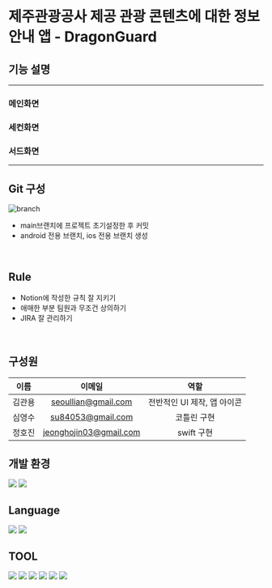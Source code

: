 # 제주관광공사 제공 관광 콘텐츠에 대한 정보 안내 앱 - DragonGuard
 
## 기능 설명
***
 ### 메인화면


 ### 세컨화면
 
 ### 서드화면

***

  ## Git 구성
  ![branch](https://user-images.githubusercontent.com/81843677/181170795-b7a13686-49cb-4021-bfdf-aae71a2f0a9c.png)
   - main브랜치에 프로젝트 초기설정한 후 커밋<br>
   - android 전용 브랜치, ios 전용 브랜치 생성<br>
<br>
  
  ## Rule
   - Notion에 작성한 규칙 잘 지키기<br>
   - 애매한 부분 팀원과 무조건 상의하기<br>
   - JIRA 잘 관리하기
  <br>
  
## 구성원

|이름|이메일|역할|
|:-----:|:-----:|:-----:|
|김관용|seoullian@gmail.com|전반적인 UI 제작, 앱 아이콘|
|심영수|su84053@gmail.com|코틀린 구현|
|정호진|jeonghojin03@gmail.com|swift 구현|

 ## 개발 환경
<img src="https://img.shields.io/badge/IOS-000000?style=flat-square&logo=Apple&logoColor=white"/> <img src="https://img.shields.io/badge/Android-3DDC84?style=flat-square&logo=Android&logoColor=white"/>

## Language
<img src="https://img.shields.io/badge/Kotlin-7F52FF?style=flat-square&logo=Kotlin&logoColor=white"/> <img src="https://img.shields.io/badge/Swift-F05138?style=flat-square&logo=Swift&logoColor=white"/>

## TOOL
<img src="https://img.shields.io/badge/Android Studio-3DDC84?style=flat-square&logo=Android Studio&logoColor=white"/>  <img src="https://img.shields.io/badge/Xcode- 147EFB?style=flat-square&logo=Xcode&logoColor=white"/> <img src="https://img.shields.io/badge/Kakao- FFCD00?style=flat-square&logo=Kakao&logoColor=white"/> <img src="https://img.shields.io/badge/JIRA-0052CC?style=flat-square&logo=JIRA&logoColor=white"/> <img src="https://img.shields.io/badge/Docker-2496ED?style=flat-square&logo=Docker&logoColor=white"/> <img src="https://img.shields.io/badge/Notion-000000?style=flat-square&logo=Notion&logoColor=white"/>





